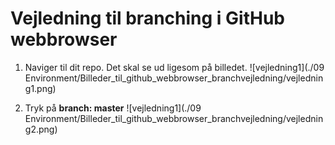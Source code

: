 # Vejledning til branching i GitHub webbrowser

1. Naviger til dit repo. Det skal se ud ligesom på billedet.
![vejledning1](./09 Environment/Billeder_til_github_webbrowser_branchvejledning/vejledning1.png)

2. Tryk på **branch: master**
![vejledning1](./09 Environment/Billeder_til_github_webbrowser_branchvejledning/vejledning2.png)